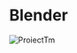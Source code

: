 # Blender
![ProiectTm](https://user-images.githubusercontent.com/61665120/226101549-9d5a7636-cb96-41db-b9ec-afd26153d381.png)
